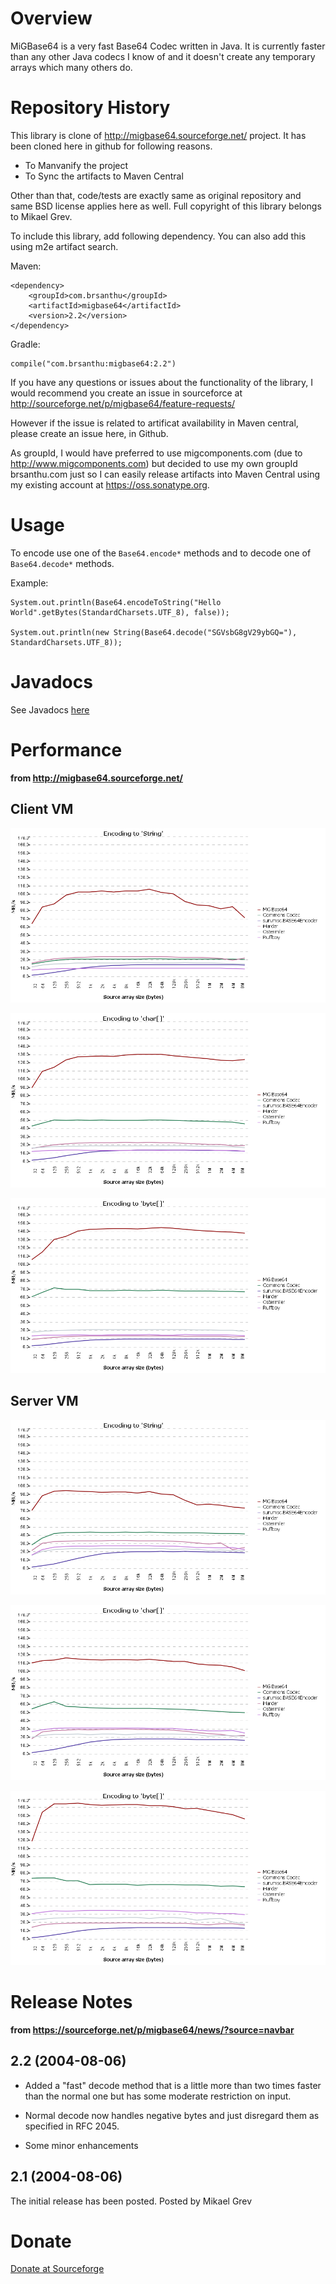 Overview
==

MiGBase64 is a very fast Base64 Codec written in Java. It is currently faster than any other Java codecs I know of and it doesn't create any temporary arrays which many others do.

Repository History
==
This library is clone of http://migbase64.sourceforge.net/ project. It has been cloned here in github for following reasons.

* To Manvanify the project
* To Sync the artifacts to Maven Central

Other than that, code/tests are exactly same as original repository and same BSD license applies here as well. 
Full copyright of this library belongs to Mikael Grev.

To include this library, add following dependency. You can also add this using m2e artifact search.

Maven:

	<dependency>
	    <groupId>com.brsanthu</groupId>
	    <artifactId>migbase64</artifactId>
	    <version>2.2</version>
	</dependency>

Gradle:

	compile("com.brsanthu:migbase64:2.2")

If you have any questions or issues about the functionality of the library, I would recommend you create an issue in sourceforce at http://sourceforge.net/p/migbase64/feature-requests/

However if the issue is related to artificat availability in Maven central, please create an issue here, in Github.

As groupId, I would have preferred to use migcomponents.com (due to http://www.migcomponents.com) but decided to use my own groupId brsanthu.com 
just so I can easily release artifacts into Maven Central using my existing account at https://oss.sonatype.org.

Usage
==
To encode use one of the `Base64.encode*` methods and to decode one of `Base64.decode*` methods.

Example:

	System.out.println(Base64.encodeToString("Hello World".getBytes(StandardCharsets.UTF_8), false));
	
    System.out.println(new String(Base64.decode("SGVsbG8gV29ybGQ="), StandardCharsets.UTF_8));


Javadocs
==
See Javadocs [here](https://www.javadoc.io/doc/com.brsanthu/migbase64)

Performance
==
__from http://migbase64.sourceforge.net/__

Client VM
--
![Client VM - Encode String](client-encode-string.png "Client VM - Encode String")


![Client VM - Encode char[]](client-encode-char.png "Client VM - Encode char[]")


![Client VM - Encode byte[]](client-encode-byte.png "Client VM - Encode char[]")


Server VM
--
![Server VM - Encode String](server-encode-string.png "Server VM - Encode String")


![Server VM - Encode char[]](server-encode-char.png "Server VM - Encode char[]")


![Server VM - Encode byte[]](server-encode-byte.png "Server VM - Encode char[]")


Release Notes
==
__from https://sourceforge.net/p/migbase64/news/?source=navbar__

2.2 (2004-08-06)
--
* Added a "fast" decode method that is a little more than two times faster than the normal one but has some moderate restriction on input.

* Normal decode now handles negative bytes and just disregard them as specified in RFC 2045.

* Some minor enhancements

2.1 (2004-08-06)
--
The initial release has been posted.
Posted by  Mikael Grev 

Donate
==
[Donate at Sourceforge](https://sourceforge.net/p/migbase64/donate/)